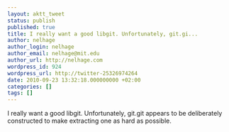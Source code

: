 ```yaml
---
layout: aktt_tweet
status: publish
published: true
title: I really want a good libgit. Unfortunately, git.gi...
author: nelhage
author_login: nelhage
author_email: nelhage@mit.edu
author_url: http://nelhage.com
wordpress_id: 924
wordpress_url: http://twitter-25326974264
date: 2010-09-23 13:32:18.000000000 +02:00
categories: []
tags: []
---
```

I really want a good libgit. Unfortunately, git.git appears to be deliberately constructed to make extracting one as hard as possible.
